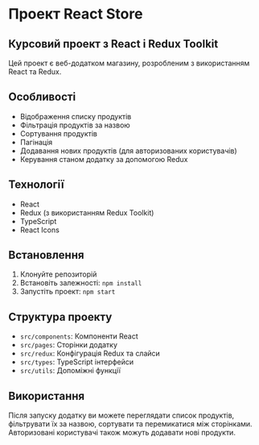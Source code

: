 # Проект React Store

## Курсовий проект з React і Redux Toolkit

Цей проект є веб-додатком магазину, розробленим з використанням React та Redux.

## Особливості

- Відображення списку продуктів
- Фільтрація продуктів за назвою
- Сортування продуктів
- Пагінація
- Додавання нових продуктів (для авторизованих користувачів)
- Керування станом додатку за допомогою Redux

## Технології

- React
- Redux (з використанням Redux Toolkit)
- TypeScript
- React Icons

## Встановлення

1. Клонуйте репозиторій
2. Встановіть залежності: `npm install`
3. Запустіть проект: `npm start`

## Структура проекту

- `src/components`: Компоненти React
- `src/pages`: Сторінки додатку
- `src/redux`: Конфігурація Redux та слайси
- `src/types`: TypeScript інтерфейси
- `src/utils`: Допоміжні функції

## Використання

Після запуску додатку ви можете переглядати список продуктів, фільтрувати їх за назвою, сортувати та перемикатися між сторінками. Авторизовані користувачі також можуть додавати нові продукти.
